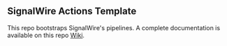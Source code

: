 ## SignalWire Actions Template

This repo bootstraps SignalWire's pipelines. A complete documentation is available on this repo [Wiki](https://github.com/signalwire/actions-template/wiki).